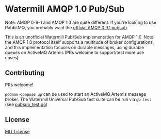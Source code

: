 # Watermill AMQP 1.0 Pub/Sub

Note: AMQP 0-9-1 and AMQP 1.0 are quite different. If you're looking to use RabbitMQ, you probably want the [official
AMQP 0.9.1 pubsub](https://github.com/ThreeDotsLabs/watermill-amqp).

This is an unofficial Watermill Pub/Sub implementation for AMQP 1.0. Note the AMQP 1.0 protocol itself supports a
multitude of broker configurations, and this implementation focuses on durable messages, using durable queues on
ActiveMQ Artemis (PRs welcome to support/test more use cases).

## Contributing

PRs welcome!

`podman-compose up` can be used to start an ActiveMQ Artemis message broker. The Watermill Universal Pub/Sub test suite
can be run via `go test` (see [pubsub_test.go](pkg/amqp10/pubsub_test.go))

## License

[MIT License](./LICENSE)
